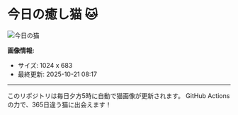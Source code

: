# 今日の癒し猫 🐱

![今日の猫](https://cdn2.thecatapi.com/images/34u.jpg)

**画像情報:**
- サイズ: 1024 x 683
- 最終更新: 2025-10-21 08:17

---

このリポジトリは毎日夕方5時に自動で猫画像が更新されます。
GitHub Actionsの力で、365日違う猫に出会えます！
